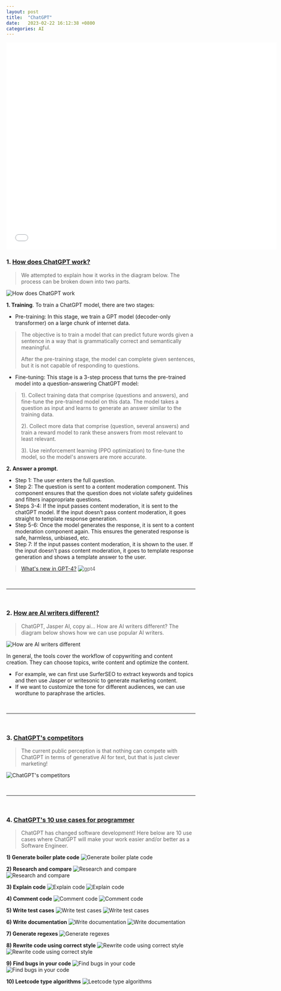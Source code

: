 ```yaml
---
layout: post
title:  "ChatGPT"
date:   2023-02-22 16:12:38 +0800
categories: AI
---
```


<embed src="/assets/docs/Finxter_Prompting_OpenAI-2.pdf" type="application/pdf" width="720px" height="550px" />

### 1. [How does ChatGPT work?](https://twitter.com/alexxubyte/status/1620463186460971008)

> We attempted to explain how it works in the diagram below. 
> The process can be broken down into two parts.

![How does ChatGPT work](https://pbs.twimg.com/media/Fn0KrIcaAAE31r1?format=jpg&name=large)

**1. Training**. To train a ChatGPT model, there are two stages:
- Pre-training: In this stage, we train a GPT model (decoder-only transformer) on a large chunk of internet data.
> The objective is to train a model that can predict future words given a sentence in a way that is grammatically correct and semantically meaningful.
>
> After the pre-training stage, the model can complete given sentences, but it is not capable of responding to questions.
- Fine-tuning: This stage is a 3-step process that turns the pre-trained model into a question-answering ChatGPT model:
> 1). Collect training data that comprise (questions and answers), and fine-tune the pre-trained model on this data. The model takes a question as input and learns to generate an answer similar to the training data.
>
> 2). Collect more data that comprise (question, several answers) and train a reward model to rank these answers from most relevant to least relevant.
>
> 3). Use reinforcement learning (PPO optimization) to fine-tune the model, so the model's answers are more accurate.

**2. Answer a prompt**.
- Step 1: The user enters the full question.
- Step 2: The question is sent to a content moderation component. This component ensures that the question does not violate safety guidelines and filters inappropriate questions.
- Steps 3-4: If the input passes content moderation, it is sent to the chatGPT model. If the input doesn’t pass content moderation, it goes straight to template response generation.
- Step 5-6: Once the model generates the response, it is sent to a content moderation component again. This ensures the generated response is safe, harmless, unbiased, etc.
- Step 7: If the input passes content moderation, it is shown to the user. If the input doesn’t pass content moderation, it goes to template response generation and shows a template answer to the user.

> [What's new in GPT-4?](https://twitter.com/alexxubyte/status/1636393146077810688)
![gpt4](https://pbs.twimg.com/media/FrWi5ALaEAQhft9?format=jpg&name=4096x4096)

<br />

---

<br />

### 2. [How are AI writers different?](https://twitter.com/alexxubyte/status/1624087065095991296)

> ChatGPT, Jasper AI, copy ai… How are AI writers different?
> The diagram below shows how we can use popular AI writers.

![How are AI writers different](https://pbs.twimg.com/media/FonqkszacAINKG0?format=jpg&name=large)

In general, the tools cover the workflow of copywriting and content creation. They can choose topics, write content and optimize the content.
- For example, we can first use SurferSEO to extract keywords and topics and then use Jasper or writesonic to generate marketing content.
- If we want to customize the tone for different audiences, we can use wordtune to paraphrase the articles.

<br />

---

<br />

### 3. [ChatGPT's competitors](https://twitter.com/DamiBenveniste/status/1620099967296901120)

> The current public perception is that nothing can compete with ChatGPT in terms of generative AI for text, but that is just clever marketing!

![ChatGPT's competitors](https://pbs.twimg.com/media/FnvAPcIaIAErYQH?format=jpg&name=large)

<br />

---

<br />

### 4. [ChatGPT's 10 use cases for programmer](https://twitter.com/SergioRocks/status/1613553915131314178)

> ChatGPT has changed software development!
> Here below are 10 use cases where ChatGPT will make your work easier and/or better as a Software Engineer.

**1) Generate boiler plate code**
![Generate boiler plate code](https://pbs.twimg.com/media/FmR-vpQX0AEn8Dg?format=jpg&name=medium)

**2) Research and compare**
![Research and compare](https://pbs.twimg.com/media/FmR-wKpWAAIAJP3?format=jpg&name=large)
![Research and compare](https://pbs.twimg.com/media/FmR-wKtX0AEjcvb?format=jpg&name=large)

**3) Explain code**
![Explain code](https://pbs.twimg.com/media/FmR-wxCXkAEh9RP?format=jpg&name=large)
![Explain code](https://pbs.twimg.com/media/FmR-wxbWQAIgVLq?format=jpg&name=large)

**4) Comment code**
![Comment code](https://pbs.twimg.com/media/FmR-xQ1XkAIAedV?format=jpg&name=large)
![Comment code](https://pbs.twimg.com/media/FmR-xQ5XwAED-9p?format=jpg&name=large)

**5) Write test cases**
![Write test cases](https://pbs.twimg.com/media/FmR-x2sWYAICkmG?format=jpg&name=large)
![Write test cases](https://pbs.twimg.com/media/FmR-x2tWQAYCAGB?format=jpg&name=large)

**6) Write documentation**
![Write documentation](https://pbs.twimg.com/media/FmR-yZPXoAE2PtN?format=jpg&name=large)
![Write documentation](https://pbs.twimg.com/media/FmR-yYsWIAEOjas?format=jpg&name=large)

**7) Generate regexes**
![Generate regexes](https://pbs.twimg.com/media/FmR-y7CXkAMONWK?format=jpg&name=medium)

**8) Rewrite code using correct style**
![Rewrite code using correct style](https://pbs.twimg.com/media/FmR-zi_X0AEyiaZ?format=jpg&name=large)
![Rewrite code using correct style](https://pbs.twimg.com/media/FmR-zi_XoAQIhT5?format=jpg&name=large)

**9) Find bugs in your code**
![Find bugs in your code](https://pbs.twimg.com/media/FmR-0LMWIAEFXe2?format=jpg&name=large)
![Find bugs in your code](https://pbs.twimg.com/media/FmR-0LRWIAAohBk?format=jpg&name=large)

**10) Leetcode type algorithms**
![Leetcode type algorithms](https://pbs.twimg.com/media/FjYVETlXEAcDIqx?format=jpg&name=medium)